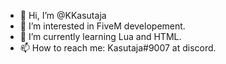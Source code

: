 - 👋 Hi, I’m @KKasutaja
- 👀 I’m interested in FiveM developement.
- 🌱 I’m currently learning Lua and HTML.
- 📫 How to reach me: Kasutaja#9007 at discord.

<!---
KKasutaja/KKasutaja is a ✨ special ✨ repository because its `README.md` (this file) appears on your GitHub profile.
You can click the Preview link to take a look at your changes.
--->
